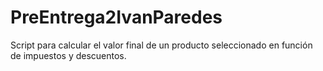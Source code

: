 # PreEntrega2IvanParedes
Script para  calcular el valor final de un producto seleccionado  en  función de impuestos y descuentos.
